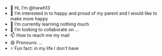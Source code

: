 - 👋 Hi, I’m @hwwh13
- 👀 I’m interested in to happy and proud of my parent and I would like to make more happy
- 🌱 I’m currently learning nothing much
- 💞️ I’m looking to collaborate on ...
- 📫 How to reach me my mail
- 😄 Pronouns: ...
- ⚡ Fun fact: in my life I don't have

<!---
hwwh13/hwwh13 is a ✨ special ✨ repository because its `README.md` (this file) appears on your GitHub profile.
You can click the Preview link to take a look at your changes.
--->

